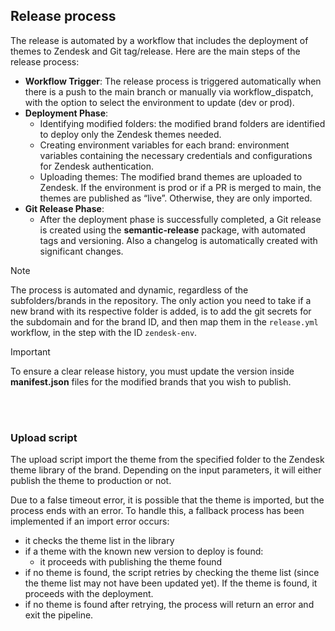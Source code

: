 ## Release process

The release is automated by a workflow that includes the deployment of themes to Zendesk and Git tag/release. Here are the main steps of the release process:

-	**Workflow Trigger**: The release process is triggered automatically when there is a push to the main branch or manually via workflow_dispatch, with the option to select the environment to update (dev or prod).
-	**Deployment Phase**:
	- Identifying modified folders: the modified brand folders are identified to deploy only the Zendesk themes needed.
	- Creating environment variables for each brand: environment variables containing the necessary credentials and configurations for Zendesk authentication.
	- Uploading themes: The modified brand themes are uploaded to Zendesk. If the environment is prod or if a PR is merged to main, the themes are published as “live”. Otherwise, they are only imported.
-	**Git Release Phase**:
	- After the deployment phase is successfully completed, a Git release is created using the **semantic-release** package, with automated tags and versioning. Also a changelog is automatically created with significant changes.


> [!NOTE]  
> The process is automated and dynamic, regardless of the subfolders/brands in the repository. The only action you need to take if a new brand with its respective folder is added, is to add the git secrets for the subdomain and for the brand ID, and then map them in the `release.yml` workflow, in the step with the ID `zendesk-env`.


> [!IMPORTANT]  
> To ensure a clear release history, you must update the version inside **manifest.json** files for the modified brands that you wish to publish.

\
<br/>
### Upload script
The upload script import the theme from the specified folder to the Zendesk theme library of the brand. Depending on the input parameters, it will either publish the theme to production or not.
 
Due to a false timeout error, it is possible that the theme is imported, but the process ends with an error.
To handle this, a fallback process has been implemented if an import error occurs:
- it checks the theme list in the library
- if a theme with the known new version to deploy is found:
   - it proceeds with publishing the theme found
- if no theme is found, the script retries by checking the theme list (since the theme list may not have been updated yet). If the theme is found, it proceeds with the deployment.
- if no theme is found after retrying, the process will return an error and exit the pipeline.

